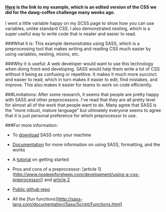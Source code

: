 #### [Here](https://github.com/anyahsu280/toolbox/blob/master/css/sass/main.scss) is the link to my example, which is an edited version of the CSS we did for the dawg-coffee challenge many weeks ago.
I went a little variable happy on my SCSS page to show how you can use variables, unlike standard CSS. I also
demonstrated nesting, which is a super useful way to write code that is neater and easier to read.

###What it is:
This example demonstrates using SASS, which is a preprocessing tool that makes writing and reading CSS much
easier by using variables, nesting, mixins, etc.

###Why it is useful:
A web developer would want to use this technology when doing front-end developing. SASS would help
them write a lot of CSS without it being as confusing or repetitive. It makes it much more succinct and
easier to read, which in turn makes it easier to edit, find mistakes, and improve. This also makes it easier
for teams to work on code efficiently.

###Limitations:
After some research, it seems that people are pretty happy with SASS and other preprocessors. I've read
that they are all pretty level for almost all of the work that people want to do. Many agree that SASS
is the "more robust, mature language" but ultimately everyone seems to agree that it is just personal
preference for which preprocessor to use. 

###For more information:
- To [download](http://sass-lang.com/install) SASS onto your machine

- [Documentation](http://sass-lang.com/documentation/) for more information on using SASS, formatting, and the works

- A [tutorial](http://alistapart.com/article/getting-started-with-sass) on getting started

- Pros and cons of a preprocessor: [article 1] (http://www.nosleepforsheep.com/development/using-a-css-preprocessor/)
    and [article 2](http://chriseppstein.github.io/blog/2009/02/15/a-sassy-response-to-css-framework-disadvantages/)

- [Public github repo](https://github.com/sass/sass)

- All the [fun functions](http://sass-lang.com/documentation/Sass/Script/Functions.html]
